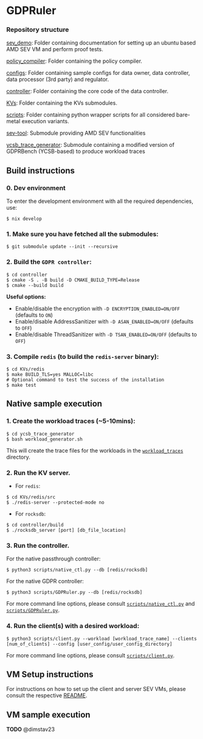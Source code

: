 # GDPRuler

### Repository structure
[sev_demo](./sev_demo): Folder containing documentation for setting up an ubuntu based AMD SEV VM and perform proof tests.

[policy_compiler](./policy_compiler): Folder containing the policy compiler.

[configs](./configs): Folder containing sample configs for data owner, data controller, data processor (3rd party) and regulator.

[controller](./controller): Folder containing the core code of the data controller.

[KVs](./KVs): Folder containing the KVs submodules.

[scripts](./scripts): Folder containing python wrapper scripts for all considered bare-metal execution variants.

[sev-tool](./sev-tool/): Submodule providing AMD SEV functionalities

[ycsb_trace_generator](./ycsb_trace_generator/): Submodule containing a modified version of GDPRBench (YCSB-based) to produce workload traces

## Build instructions

### 0. Dev environment
To enter the development environment with all the required dependencies, use:
```
$ nix develop
``` 

### 1. Make sure you have fetched all the submodules:
```
$ git submodule update --init --recursive
```

### 2. Build the `GDPR controller`:
```
$ cd controller
$ cmake -S . -B build -D CMAKE_BUILD_TYPE=Release
$ cmake --build build
```

**Useful options:**
- Enable/disable the encryption with `-D ENCRYPTION_ENABLED=ON/OFF` (defaults to `ON`)
- Enable/disable AddressSanitizer with `-D ASAN_ENABLED=ON/OFF` (defaults to `OFF`)
- Enable/disable ThreadSanitizer with `-D TSAN_ENABLED=ON/OFF` (defaults to `OFF`)

### 3. Compile `redis` (to build the `redis-server` binary):
```
$ cd KVs/redis
$ make BUILD_TLS=yes MALLOC=libc
# Optional command to test the success of the installation
$ make test
```

## Native sample execution

### 1. Create the workload traces (~5-10mins):
```
$ cd ycsb_trace_generator
$ bash workload_generator.sh
```
This will create the trace files for the workloads in the [`workload_traces`](./workload_traces) directory.

### 2. Run the KV server.
- For `redis`:
```
$ cd KVs/redis/src
$ ./redis-server --protected-mode no
```
- For `rocksdb`:
```
$ cd controller/build
$ ./rocksdb_server [port] [db_file_location]
```

### 3. Run the controller.
For the native passthrough controller:
```
$ python3 scripts/native_ctl.py --db [redis/rocksdb]
```
For the native GDPR controller:
```
$ python3 scripts/GDPRuler.py --db [redis/rocksdb]
```

For more command line options, please consult [`scripts/native_ctl.py`](scripts/native_ctl.py) and [`scripts/GDPRuler.py`](scripts/GDPRuler.py).

### 4. Run the client(s) with a desired workload:
```
$ python3 scripts/client.py --workload [workload_trace_name] --clients [num_of_clients] --config [user_config/user_config_directory]
```

For more command line options, please consult [`scripts/client.py`](scripts/client.py).

## VM Setup instructions
For instructions on how to set up the client and server SEV VMs, 
please consult the respective [README](./AMD_SEV_SNP/README.md).

## VM sample execution

**TODO** @dimstav23